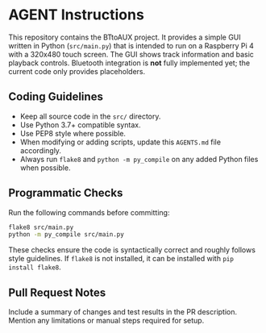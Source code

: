 # AGENT Instructions

This repository contains the BTtoAUX project. It provides a simple GUI written in Python (`src/main.py`) that is intended to run on a Raspberry Pi 4 with a 320x480 touch screen. The GUI shows track information and basic playback controls. Bluetooth integration is **not** fully implemented yet; the current code only provides placeholders.

## Coding Guidelines

- Keep all source code in the `src/` directory.
- Use Python 3.7+ compatible syntax.
- Use PEP8 style where possible.
- When modifying or adding scripts, update this `AGENTS.md` file accordingly.
- Always run `flake8` and `python -m py_compile` on any added Python files when possible.

## Programmatic Checks

Run the following commands before committing:

```bash
flake8 src/main.py
python -m py_compile src/main.py
```

These checks ensure the code is syntactically correct and roughly follows style guidelines. If `flake8` is not installed, it can be installed with `pip install flake8`.

## Pull Request Notes

Include a summary of changes and test results in the PR description. Mention any limitations or manual steps required for setup.

